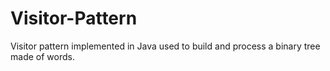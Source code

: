 # Visitor-Pattern

Visitor pattern implemented in Java used to build and process a binary tree made of words. 
